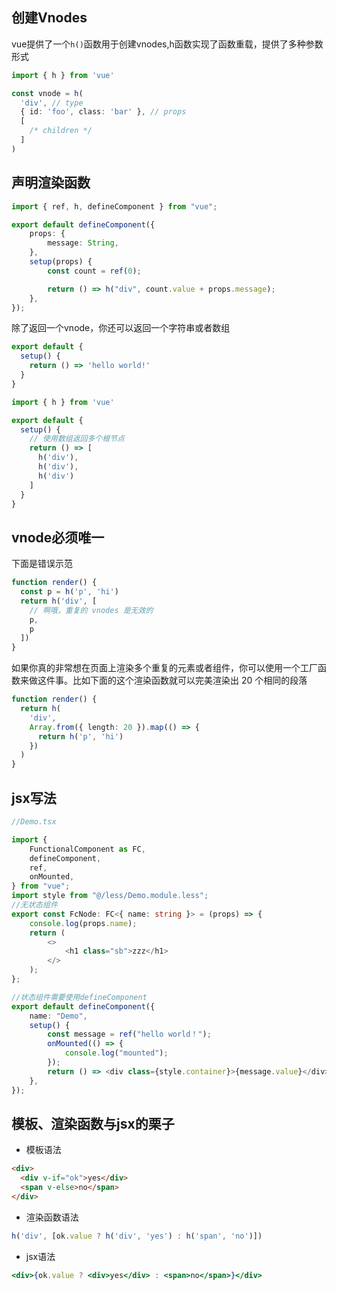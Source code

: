 ## 创建Vnodes
vue提供了一个`h()`函数用于创建vnodes,h函数实现了函数重载，提供了多种参数形式
```typescript
import { h } from 'vue'

const vnode = h(
  'div', // type
  { id: 'foo', class: 'bar' }, // props
  [
    /* children */
  ]
)
```
## 声明渲染函数
```typescript
import { ref, h, defineComponent } from "vue";

export default defineComponent({
	props: {
		message: String,
	},
	setup(props) {
		const count = ref(0);

		return () => h("div", count.value + props.message);
	},
});

```
除了返回一个vnode，你还可以返回一个字符串或者数组
```typescript
export default {
  setup() {
    return () => 'hello world!'
  }
}
```
```typescript
import { h } from 'vue'

export default {
  setup() {
    // 使用数组返回多个根节点
    return () => [
      h('div'),
      h('div'),
      h('div')
    ]
  }
}
```
## vnode必须唯一
下面是错误示范
```typescript
function render() {
  const p = h('p', 'hi')
  return h('div', [
    // 啊哦，重复的 vnodes 是无效的
    p,
    p
  ])
}
```
如果你真的非常想在页面上渲染多个重复的元素或者组件，你可以使用一个工厂函数来做这件事。比如下面的这个渲染函数就可以完美渲染出 20 个相同的段落
```typescript
function render() {
  return h(
    'div',
    Array.from({ length: 20 }).map(() => {
      return h('p', 'hi')
    })
  )
}
```

## jsx写法
```typescript
//Demo.tsx

import {
	FunctionalComponent as FC,
	defineComponent,
	ref,
	onMounted,
} from "vue";
import style from "@/less/Demo.module.less";
//无状态组件
export const FcNode: FC<{ name: string }> = (props) => {
	console.log(props.name);
	return (
		<>
			<h1 class="sb">zzz</h1>
		</>
	);
};

//状态组件需要使用defineComponent
export default defineComponent({
	name: "Demo",
	setup() {
		const message = ref("hello world！");
		onMounted(() => {
			console.log("mounted");
		});
		return () => <div class={style.container}>{message.value}</div>;
	},
});

```

## 模板、渲染函数与jsx的栗子
- 模板语法
```html
<div>
  <div v-if="ok">yes</div>
  <span v-else>no</span>
</div>
```
- 渲染函数语法
```javascript
h('div', [ok.value ? h('div', 'yes') : h('span', 'no')])
```
- jsx语法
```jsx
<div>{ok.value ? <div>yes</div> : <span>no</span>}</div>
```